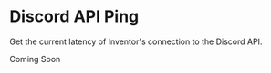 # Discord API Ping
Get the current latency of Inventor's connection to the Discord API.

Coming Soon